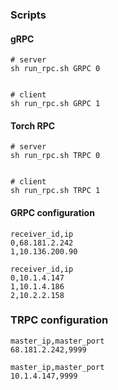 

### Scripts

#### gRPC
```
# server
sh run_rpc.sh GRPC 0


# client
sh run_rpc.sh GRPC 1
```


#### Torch RPC
```
# server
sh run_rpc.sh TRPC 0


# client
sh run_rpc.sh TRPC 1
```

#### GRPC configuration
```USC lambda 1&4
receiver_id,ip
0,68.181.2.242
1,10.136.200.90
```

```AWS cross-acount machines
receiver_id,ip
0,10.1.4.147
1,10.1.4.186
2,10.2.2.158
```

### TRPC configuration
``` USC lambda 1&4
master_ip,master_port
68.181.2.242,9999
```

```AWS cross-acount machines
master_ip,master_port
10.1.4.147,9999
```

